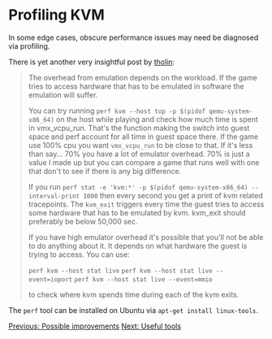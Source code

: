 # Profiling KVM #

In some edge cases, obscure performance issues may need be diagnosed via profiling.

There is yet another very insightful post by [tholin](https://www.reddit.com/user/tholin):

> The overhead from emulation depends on the workload. If the game tries to access hardware that has to be emulated in software the emulation will suffer.
>
> You can try running `perf kvm --host top -p $(pidof qemu-system-x86_64)` on the host while playing and check how much time is spent in vmx_vcpu_run. That's the function making the switch into guest space and perf account for all time in guest space there. If the game use 100% cpu you want `vmx_vcpu_run` to be close to that. If it's less than say... 70% you have a lot of emulator overhead. 70% is just a value I made up but you can compare a game that runs well with one that don't to see if there is any big difference.
>
> If you run `perf stat -e 'kvm:*' -p $(pidof qemu-system-x86_64) --interval-print 1000` then every second you get a print of kvm related tracepoints. The `kvm_exit` triggers every time the guest tries to access some hardware that has to be emulated by kvm. kvm_exit should preferably be below 50,000 sec.
>
> If you have high emulator overhead it's possible that you'll not be able to do anything about it. It depends on what hardware the guest is trying to access. You can use:
>
> `perf kvm --host stat live`
> `perf kvm --host stat live --event=ioport`
> `perf kvm --host stat live --event=mmio`
>
> to check where kvm spends time during each of the kvm exits.

The `perf` tool can be installed on Ubuntu via `apt-get install linux-tools`.

[Previous: Possible improvements](03_POSSIBLE_IMPROVEMENTS.md)
[Next: Useful tools](05_USEFUL_TOOLS.md)
